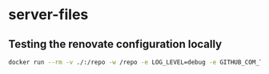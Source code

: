 # server-files

## Testing the renovate configuration locally

```bash
docker run --rm -v ./:/repo -w /repo -e LOG_LEVEL=debug -e GITHUB_COM_TOKEN=<TOKEN> renovate/renovate:latest --platform=local
```